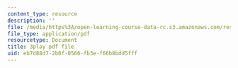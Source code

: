 ```yaml
---
content_type: resource
description: ''
file: /media/https%3A/open-learning-course-data-rc.s3.amazonaws.com/res-8-007-cosmic-origin-of-the-chemical-elements-fall-2019/eb7d88d72b0f0566fb3ef66b8bdd5fff_-KUXPcs2Di4.pdf
file_type: application/pdf
resourcetype: Document
title: 3play pdf file
uid: eb7d88d7-2b0f-0566-fb3e-f66b8bdd5fff
---
```

